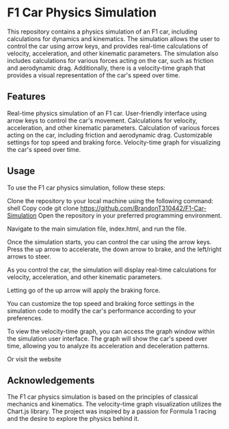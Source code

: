 # F1 Car Physics Simulation
This repository contains a physics simulation of an F1 car, including calculations for dynamics and kinematics. The simulation allows the user to control the car using arrow keys, and provides real-time calculations of velocity, acceleration, and other kinematic parameters. The simulation also includes calculations for various forces acting on the car, such as friction and aerodynamic drag. Additionally, there is a velocity-time graph that provides a visual representation of the car's speed over time.

## Features
Real-time physics simulation of an F1 car.
User-friendly interface using arrow keys to control the car's movement.
Calculations for velocity, acceleration, and other kinematic parameters.
Calculation of various forces acting on the car, including friction and aerodynamic drag.
Customizable settings for top speed and braking force.
Velocity-time graph for visualizing the car's speed over time.

## Usage
To use the F1 car physics simulation, follow these steps:

Clone the repository to your local machine using the following command:
shell
Copy code
git clone https://github.com/BrandonT310442/F1-Car-Simulation
Open the repository in your preferred programming environment.

Navigate to the main simulation file, index.html, and run the file.

Once the simulation starts, you can control the car using the arrow keys. Press the up arrow to accelerate, the down arrow to brake, and the left/right arrows to steer.

As you control the car, the simulation will display real-time calculations for velocity, acceleration, and other kinematic parameters.

Letting go of the up arrow will apply the braking force. 

You can customize the top speed and braking force settings in the simulation code to modify the car's performance according to your preferences.

To view the velocity-time graph, you can access the graph window within the simulation user interface. The graph will show the car's speed over time, allowing you to analyze its acceleration and deceleration patterns.

Or visit the website 

## Acknowledgements
The F1 car physics simulation is based on the principles of classical mechanics and kinematics.
The velocity-time graph visualization utilizes the Chart.js library.
The project was inspired by a passion for Formula 1 racing and the desire to explore the physics behind it.
